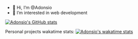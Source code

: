 - 👋 Hi, I’m @Adonsio
- 👀 I’m interested in web development



[![Adonsio's GitHub stats](https://github-readme-stats.vercel.app/api?username=Adonsio&theme=chartreuse-dark)](https://github.com/anuraghazra/github-readme-stats)

Personal projects wakatime stats:
[![Adonsio's wakatime stats](https://github-readme-stats.vercel.app/api/wakatime?username=Adonsio)](https://github.com/anuraghazra/github-readme-stats)

<!---
Adonsio/Adonsio is a ✨ special ✨ repository because its `README.md` (this file) appears on your GitHub profile.
You can click the Preview link to take a look at your changes.
--->
